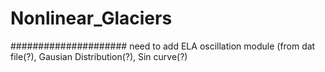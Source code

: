 # Nonlinear_Glaciers
#####################
need to add ELA oscillation module (from dat file(?), Gausian Distribution(?), Sin curve(?)
